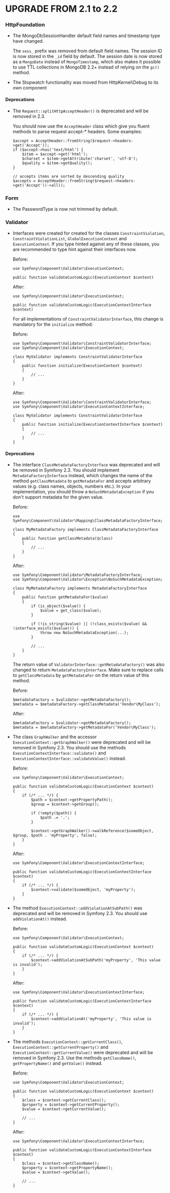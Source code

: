 ﻿UPGRADE FROM 2.1 to 2.2
=======================

### HttpFoundation

 * The MongoDbSessionHandler default field names and timestamp type have changed.

   The `sess_` prefix was removed from default field names. The session ID is
   now stored in the `_id` field by default. The session date is now stored as a
   `MongoDate` instead of `MongoTimestamp`, which also makes it possible to use
   TTL collections in MongoDB 2.2+ instead of relying on the `gc()` method.

 * The Stopwatch functionality was moved from HttpKernel\Debug to its own component

#### Deprecations

 * The `Request::splitHttpAcceptHeader()` is deprecated and will be removed in 2.3.

   You should now use the `AcceptHeader` class which give you fluent methods to
   parse request accept-* headers. Some examples:

   ```
   $accept = AcceptHeader::fromString($request->headers->get('Accept'));
   if ($accept->has('text/html') {
       $item = $accept->get('html');
       $charset = $item->getAttribute('charset', 'utf-8');
       $quality = $item->getQuality();
   }

   // accepts items are sorted by descending quality
   $accepts = AcceptHeader::fromString($request->headers->get('Accept'))->all();

   ```

### Form

  * The PasswordType is now not trimmed by default.

### Validator

 * Interfaces were created for created for the classes `ConstraintViolation`,
   `ConstraintViolationList`, `GlobalExecutionContext` and `ExecutionContext`.
   If you type hinted against any of these classes, you are recommended to
   type hint against their interfaces now.

   Before:

   ```
   use Symfony\Component\Validator\ExecutionContext;

   public function validateCustomLogic(ExecutionContext $context)
   ```

   After:

   ```
   use Symfony\Component\Validator\ExecutionContext;

   public function validateCustomLogic(ExecutionContextInterface $context)
   ```

   For all implementations of `ConstraintValidatorInterface`, this change is
   mandatory for the `initialize` method:

   Before:

   ```
   use Symfony\Component\Validator\ConstraintValidatorInterface;
   use Symfony\Component\Validator\ExecutionContext;

   class MyValidator implements ConstraintValidatorInterface
   {
       public function initialize(ExecutionContext $context)
       {
           // ...
       }
   }
   ```

   After:

   ```
   use Symfony\Component\Validator\ConstraintValidatorInterface;
   use Symfony\Component\Validator\ExecutionContextInterface;

   class MyValidator implements ConstraintValidatorInterface
   {
       public function initialize(ExecutionContextInterface $context)
       {
           // ...
       }
   }
   ```

#### Deprecations

 * The interface `ClassMetadataFactoryInterface` was deprecated and will be
   removed in Symfony 2.3. You should implement `MetadataFactoryInterface`
   instead, which changes the name of the method `getClassMetadata` to
   `getMetadataFor` and accepts arbitrary values (e.g. class names, objects,
   numbers etc.). In your implementation, you should throw a
   `NoSuchMetadataException` if you don't support metadata for the given value.

   Before:

   ```
   use Symfony\Component\Validator\Mapping\ClassMetadataFactoryInterface;

   class MyMetadataFactory implements ClassMetadataFactoryInterface
   {
       public function getClassMetadata($class)
       {
           // ...
       }
   }
   ```

   After:

   ```
   use Symfony\Component\Validator\MetadataFactoryInterface;
   use Symfony\Component\Validator\Exception\NoSuchMetadataException;

   class MyMetadataFactory implements MetadataFactoryInterface
   {
       public function getMetadataFor($value)
       {
           if (is_object($value)) {
               $value = get_class($value);
           }

           if (!is_string($value) || (!class_exists($value) && !interface_exists($value))) {
               throw new NoSuchMetadataException(...);
           }

           // ...
       }
   }
   ```

   The return value of `ValidatorInterface::getMetadataFactory()` was also
   changed to return `MetadataFactoryInterface`. Make sure to replace calls to
   `getClassMetadata` by `getMetadataFor` on the return value of this method.

   Before:

   ```
   $metadataFactory = $validator->getMetadataFactory();
   $metadata = $metadataFactory->getClassMetadata('Vendor\MyClass');
   ```

   After:

   ```
   $metadataFactory = $validator->getMetadataFactory();
   $metadata = $metadataFactory->getMetadataFor('Vendor\MyClass');
   ```

 * The class `GraphWalker` and the accessor `ExecutionContext::getGraphWalker()`
   were deprecated and will be removed in Symfony 2.3. You should use the
   methods `ExecutionContextInterface::validate()` and
   `ExecutionContextInterface::validateValue()` instead.

   Before:

   ```
   use Symfony\Component\Validator\ExecutionContext;

   public function validateCustomLogic(ExecutionContext $context)
   {
       if (/* ... */) {
           $path = $context->getPropertyPath();
           $group = $context->getGroup();

           if (!empty($path)) {
               $path .= '.';
           }

           $context->getGraphWalker()->walkReference($someObject, $group, $path . 'myProperty', false);
       }
   }
   ```

   After:

   ```
   use Symfony\Component\Validator\ExecutionContextInterface;

   public function validateCustomLogic(ExecutionContextInterface $context)
   {
       if (/* ... */) {
           $context->validate($someObject, 'myProperty');
       }
   }
   ```

 * The method `ExecutionContext::addViolationAtSubPath()` was deprecated and
   will be removed in Symfony 2.3. You should use `addViolationAt()` instead.

   Before:

   ```
   use Symfony\Component\Validator\ExecutionContext;

   public function validateCustomLogic(ExecutionContext $context)
   {
       if (/* ... */) {
           $context->addViolationAtSubPath('myProperty', 'This value is invalid');
       }
   }
   ```

   After:

   ```
   use Symfony\Component\Validator\ExecutionContextInterface;

   public function validateCustomLogic(ExecutionContextInterface $context)
   {
       if (/* ... */) {
           $context->addViolationAt('myProperty', 'This value is invalid');
       }
   }
   ```

 * The methods `ExecutionContext::getCurrentClass()`, `ExecutionContext::getCurrentProperty()`
   and `ExecutionContext::getCurrentValue()` were deprecated and will be removed
   in Symfony 2.3. Use the methods `getClassName()`, `getPropertyName()` and
   `getValue()` instead.

   Before:

   ```
   use Symfony\Component\Validator\ExecutionContext;

   public function validateCustomLogic(ExecutionContext $context)
   {
       $class = $context->getCurrentClass();
       $property = $context->getCurrentProperty();
       $value = $context->getCurrentValue();

       // ...
   }
   ```

   After:

   ```
   use Symfony\Component\Validator\ExecutionContextInterface;

   public function validateCustomLogic(ExecutionContextInterface $context)
   {
       $class = $context->getClassName();
       $property = $context->getPropertyName();
       $value = $context->getValue();

       // ...
   }
   ```
